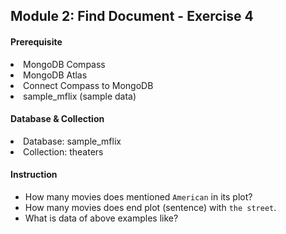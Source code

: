<h2>Module 2: Find Document - Exercise 4</h2>

<h4>Prerequisite</h4>
<li>MongoDB Compass</li>
<li>MongoDB Atlas</li>
<li>Connect Compass to MongoDB</li>
<li>sample_mflix (sample data)</li>

<h4>Database & Collection</h4>
<li>Database: sample_mflix</li>
<li>Collection: theaters</li>

<h4>Instruction</h4>

- How many movies does mentioned `American` in its plot?
- How many movies does end plot (sentence) with `the street`.
- What is data of above examples like?
